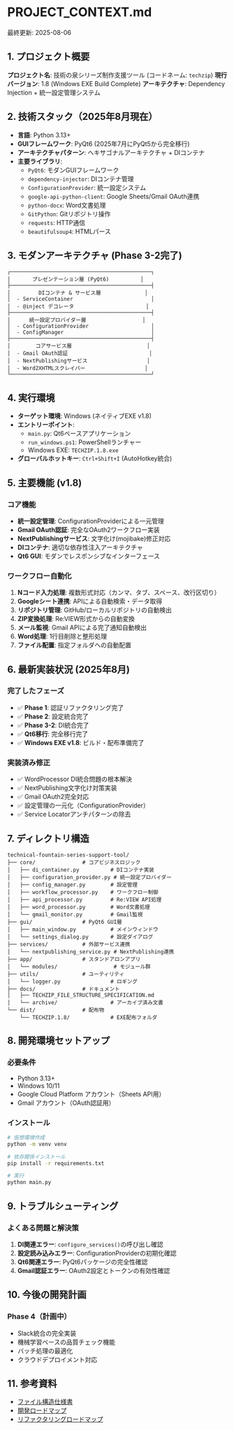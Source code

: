# PROJECT_CONTEXT.md
最終更新: 2025-08-06

## 1. プロジェクト概要
**プロジェクト名**: 技術の泉シリーズ制作支援ツール (コードネーム: `techzip`)
**現行バージョン**: 1.8 (Windows EXE Build Complete)
**アーキテクチャ**: Dependency Injection + 統一設定管理システム

## 2. 技術スタック（2025年8月現在）
- **言語**: Python 3.13+
- **GUIフレームワーク**: PyQt6 (2025年7月にPyQt5から完全移行)
- **アーキテクチャパターン**: ヘキサゴナルアーキテクチャ + DIコンテナ
- **主要ライブラリ**:
  - `PyQt6`: モダンGUIフレームワーク
  - `dependency-injector`: DIコンテナ管理
  - `ConfigurationProvider`: 統一設定システム
  - `google-api-python-client`: Google Sheets/Gmail OAuth連携
  - `python-docx`: Word文書処理
  - `GitPython`: Gitリポジトリ操作
  - `requests`: HTTP通信
  - `beautifulsoup4`: HTMLパース

## 3. モダンアーキテクチャ (Phase 3-2完了)
```
┌─────────────────────────────────────────────┐
│       プレゼンテーション層 (PyQt6)          │
├─────────────────────────────────────────────┤
│         DIコンテナ & サービス層              │
│  - ServiceContainer                         │
│  - @inject デコレータ                       │
├─────────────────────────────────────────────┤
│      統一設定プロバイダー層                  │
│  - ConfigurationProvider                    │
│  - ConfigManager                            │
├─────────────────────────────────────────────┤
│        コアサービス層                        │
│  - Gmail OAuth認証                          │
│  - NextPublishingサービス                   │
│  - Word2XHTMLスクレイパー                   │
└─────────────────────────────────────────────┘
```

## 4. 実行環境
- **ターゲット環境**: Windows (ネイティブEXE v1.8)
- **エントリーポイント**:
  - `main.py`: Qt6ベースアプリケーション
  - `run_windows.ps1`: PowerShellランチャー
  - Windows EXE: `TECHZIP.1.8.exe`
- **グローバルホットキー**: `Ctrl+Shift+I` (AutoHotkey統合)

## 5. 主要機能 (v1.8)
### コア機能
- **統一設定管理**: ConfigurationProviderによる一元管理
- **Gmail OAuth認証**: 完全なOAuth2ワークフロー実装
- **NextPublishingサービス**: 文字化け(mojibake)修正対応
- **DIコンテナ**: 適切な依存性注入アーキテクチャ
- **Qt6 GUI**: モダンでレスポンシブなインターフェース

### ワークフロー自動化
1. **Nコード入力処理**: 複数形式対応（カンマ、タブ、スペース、改行区切り）
2. **Googleシート連携**: APIによる自動検索・データ取得
3. **リポジトリ管理**: GitHub/ローカルリポジトリの自動検出
4. **ZIP変換処理**: Re:VIEW形式からの自動変換
5. **メール監視**: Gmail APIによる完了通知自動検出
6. **Word処理**: 1行目削除と整形処理
7. **ファイル配置**: 指定フォルダへの自動配置

## 6. 最新実装状況 (2025年8月)
### 完了したフェーズ
- ✅ **Phase 1**: 認証リファクタリング完了
- ✅ **Phase 2**: 設定統合完了
- ✅ **Phase 3-2**: DI統合完了
- ✅ **Qt6移行**: 完全移行完了
- ✅ **Windows EXE v1.8**: ビルド・配布準備完了

### 実装済み修正
- ✅ WordProcessor DI統合問題の根本解決
- ✅ NextPublishing文字化け対策実装
- ✅ Gmail OAuth2完全対応
- ✅ 設定管理の一元化（ConfigurationProvider）
- ✅ Service Locatorアンチパターンの除去

## 7. ディレクトリ構造
```
technical-fountain-series-support-tool/
├── core/               # コアビジネスロジック
│   ├── di_container.py          # DIコンテナ実装
│   ├── configuration_provider.py # 統一設定プロバイダー
│   ├── config_manager.py        # 設定管理
│   ├── workflow_processor.py    # ワークフロー制御
│   ├── api_processor.py         # Re:VIEW API処理
│   ├── word_processor.py        # Word文書処理
│   └── gmail_monitor.py         # Gmail監視
├── gui/                # PyQt6 GUI層
│   ├── main_window.py           # メインウィンドウ
│   └── settings_dialog.py       # 設定ダイアログ
├── services/           # 外部サービス連携
│   └── nextpublishing_service.py # NextPublishing連携
├── app/                # スタンドアロンアプリ
│   └── modules/                  # モジュール群
├── utils/              # ユーティリティ
│   └── logger.py                # ロギング
├── docs/               # ドキュメント
│   ├── TECHZIP_FILE_STRUCTURE_SPECIFICATION.md
│   └── archive/                 # アーカイブ済み文書
└── dist/               # 配布物
    └── TECHZIP.1.8/             # EXE配布フォルダ
```

## 8. 開発環境セットアップ
### 必要条件
- Python 3.13+
- Windows 10/11
- Google Cloud Platform アカウント（Sheets API用）
- Gmail アカウント（OAuth認証用）

### インストール
```bash
# 仮想環境作成
python -m venv venv

# 依存関係インストール
pip install -r requirements.txt

# 実行
python main.py
```

## 9. トラブルシューティング
### よくある問題と解決策
1. **DI関連エラー**: `configure_services()`の呼び出し確認
2. **設定読み込みエラー**: ConfigurationProviderの初期化確認
3. **Qt6関連エラー**: PyQt6パッケージの完全性確認
4. **Gmail認証エラー**: OAuth2設定とトークンの有効性確認

## 10. 今後の開発計画
### Phase 4（計画中）
- Slack統合の完全実装
- 機械学習ベースの品質チェック機能
- バッチ処理の最適化
- クラウドデプロイメント対応

## 11. 参考資料
- [ファイル構造仕様書](docs/TECHZIP_FILE_STRUCTURE_SPECIFICATION.md)
- [開発ロードマップ](docs/TECHZIP_DEVELOPMENT_ROADMAP.md)
- [リファクタリングロードマップ](docs/TECHZIP_REFACTORING_ROADMAP.md)